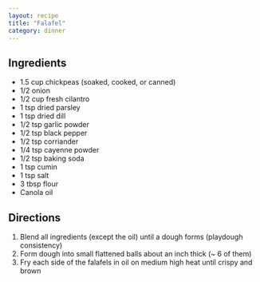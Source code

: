 ```yaml
---
layout: recipe
title: "Falafel"
category: dinner
---
```


## Ingredients
- 1.5 cup chickpeas (soaked, cooked, or canned)
- 1/2 onion
- 1/2 cup fresh cilantro
- 1 tsp dried parsley
- 1 tsp dried dill
- 1/2 tsp garlic powder
- 1/2 tsp black pepper
- 1/2 tsp corriander
- 1/4 tsp cayenne powder
- 1/2 tsp baking soda
- 1 tsp cumin
- 1 tsp salt
- 3 tbsp flour
- Canola oil

## Directions

1. Blend all ingredients (except the oil) until a dough forms (playdough consistency)
2. Form dough into small flattened balls about an inch thick (~ 6 of them)
3. Fry each side of the falafels in oil on medium high heat until crispy and brown
